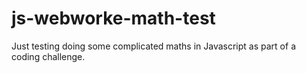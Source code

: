 # js-webworke-math-test
Just testing doing some complicated maths in Javascript as part of a coding challenge.
